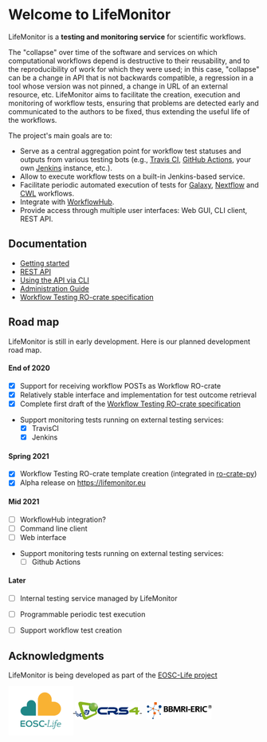 # Welcome to LifeMonitor

LifeMonitor is a **testing and monitoring service** for scientific workflows.

The "collapse" over time of the software and services on which computational
workflows depend is destructive to their reusability,
and to the reproducibility of work for which they were used; in this case,
"collapse" can be a change in API that is not backwards compatible, a regression
in a tool whose version was not pinned, a change in URL of an external resource,
etc. LifeMonitor aims to facilitate the creation, execution and
monitoring of workflow tests, ensuring that problems are detected early and
communicated to the authors to be fixed, thus extending the
useful life of the workflows.

The project's main goals are to:

* Serve as a central aggregation point for workflow test statuses and outputs
  from various testing bots (e.g., [Travis CI](https://travis-ci.org/),
  [GitHub Actions](https://docs.github.com/en/actions), your own
  [Jenkins](https://www.jenkins.io/) instance, etc.).
* Allow to execute workflow tests on a built-in Jenkins-based service.
* Facilitate periodic automated execution of tests for
  [Galaxy](https://usegalaxy.org/), [Nextflow](https://www.nextflow.io/) and
  [CWL](https://www.commonwl.org/) workflows.
* Integrate with [WorkflowHub](https://about.workflowhub.eu/).
* Provide access through multiple user interfaces: Web GUI, CLI client, REST API.


## Documentation

* [Getting started](getting_started)
* [REST API](lm_api_specs)
* [Using the API via CLI](restish-cli)
* [Administration Guide](lm_admin_guide)
* [Workflow Testing RO-crate specification](workflow_testing_ro_crate)


## Road map

LifeMonitor is still in early development.  Here is our planned development road map.

#### End of 2020
- [x] Support for receiving workflow POSTs as Workflow RO-crate
- [x] Relatively stable interface and implementation for test outcome retrieval
- [x] Complete first draft of the [Workflow Testing RO-crate specification](workflow_testing_ro_crate)
- Support monitoring tests running on external testing services:
    - [x] TravisCI
    - [x] Jenkins

#### Spring 2021
  - [x] Workflow Testing RO-crate template creation (integrated in
        [ro-crate-py](https://github.com/ResearchObject/ro-crate-py))
  - [x] Alpha release on <https://lifemonitor.eu>

#### Mid 2021
  - [ ] WorkflowHub integration?
  - [ ] Command line client
  - [ ] Web interface
  - Support monitoring tests running on external testing services:
      - [ ] Github Actions

#### Later
  - [ ] Internal testing service managed by LifeMonitor
  - [ ] Programmable periodic test execution
  - [ ] Support workflow test creation


## Acknowledgments

LifeMonitor is being developed as part of the [EOSC-Life project](https://www.eosc-life.eu/)

<a title="EOSC-Life" href="https://www.eosc-life.eu">
  <img alt="EOSC-Life Logo" src="https://github.com/crs4/life_monitor/raw/master/docs/logo_EOSC-Life.png" width="130" style="vertical-align: middle" />
</a>
<a title="CRS4" href="https://www.crs4.it/">
  <img alt="CRS4 Logo" src="https://github.com/crs4/life_monitor/raw/master/docs/logo_crs4-transparent.png" width="130" style="vertical-align: middle" />
</a>
<a title="BBMRI-ERIC" href="https://www.bbmri-eric.eu/">
  <img alt="BBMRI-ERIC Logo" src="https://github.com/crs4/life_monitor/raw/master/docs/logo_bbmri-eric.png" width="130" style="vertical-align: middle; margin-left: 10px" />
</a>
